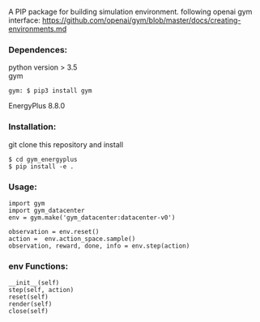 A PIP package for building simulation environment. following openai gym interface: https://github.com/openai/gym/blob/master/docs/creating-environments.md   

### Dependences:  
python version > 3.5  
gym  
```
gym: $ pip3 install gym  
```
EnergyPlus 8.8.0    

### Installation:  
git clone this repository and install  
```
$ cd gym_energyplus  
$ pip install -e .
```
### Usage:
```
import gym
import gym_datacenter
env = gym.make('gym_datacenter:datacenter-v0')  

observation = env.reset()  
action =  env.action_space.sample()   
observation, reward, done, info = env.step(action)  
```
### env Functions:  
```
__init__(self)  
step(self, action)  
reset(self)  
render(self)  
close(self)  
```
